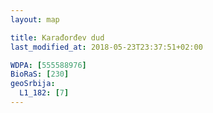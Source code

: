 ```yaml
---
layout: map

title: Karađorđev dud
last_modified_at: 2018-05-23T23:37:51+02:00

WDPA: [555588976]
BioRaS: [230]
geoSrbija:
  L1_182: [7]
---
```


